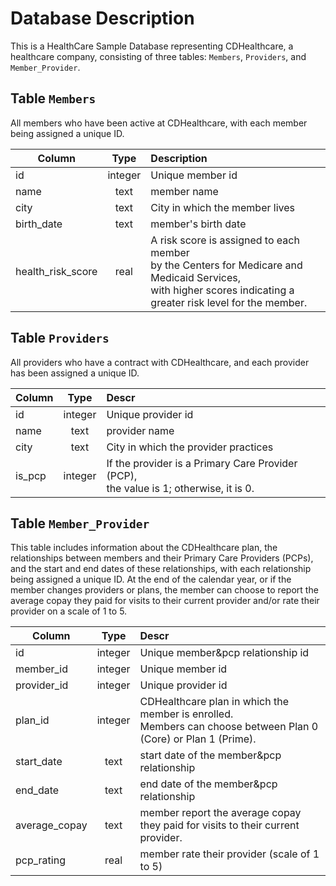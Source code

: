 # Database Description

This is a HealthCare Sample Database representing CDHealthcare, a healthcare company, consisting of three tables: `Members`, `Providers`, and `Member_Provider`.

## Table `Members`

All members who have been active at CDHealthcare, with each member being assigned a unique ID.

| Column        | Type           | Description  |
| ------------- | :------:|  :--------- |
| id      | integer | Unique member id |
| name      | text      |  member name |
| city | text      |    City in which the member lives |
| birth_date | text      |    member's birth date |
| health_risk_score | real      |    A risk score is assigned to each member <br> by the Centers for Medicare and Medicaid Services, <br> with higher scores indicating a greater risk level for the member. |



## Table `Providers`
All providers who have a contract with CDHealthcare, and each provider has been assigned a unique ID.

| Column        | Type           | Descr  |
| ------------- |:-------------:| :-----|
| id      | integer | Unique provider id |
| name      | text      |  provider name |
| city | text      |    City in which the provider practices |
| is_pcp | integer      |  If the provider is a Primary Care Provider (PCP),<br>  the value is 1; otherwise, it is 0.|

## Table `Member_Provider`
This table includes information about the CDHealthcare plan, the relationships between members and their Primary Care Providers (PCPs), and the start and end dates of these relationships, with each relationship being assigned a unique ID. 
At the end of the calendar year, or if the member changes providers or plans, the member can choose to report the average copay they paid for visits to their current provider and/or rate their provider on a scale of 1 to 5.


| Column        | Type           | Descr  |
| ------------- |:-------------:| :-----|
| id      | integer | Unique member&pcp relationship id |
| member_id      | integer | Unique member id |
| provider_id      | integer | Unique provider id |
| plan_id      | integer | CDHealthcare plan in which the member is enrolled.<br> Members can choose between Plan 0 (Core) or Plan 1 (Prime). |
| start_date      | text      |  start date of the member&pcp relationship |
| end_date      | text      |  end date of the member&pcp relationship |
| average_copay      | text      |  member report the average copay they paid for visits to their current provider. |
| pcp_rating      | real      |   member rate their provider (scale of 1 to 5) |

